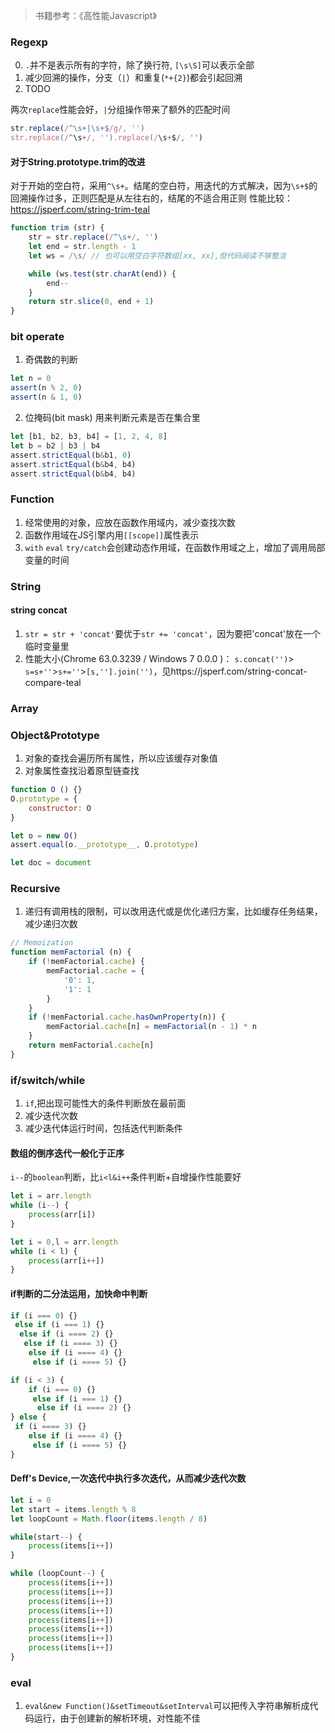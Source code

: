 > 书籍参考：《高性能Javascript》

### Regexp
0. `.`并不是表示所有的字符，除了换行符, `[\s\S]`可以表示全部
1. 减少回溯的操作，分支（`|`）和重复(`*+{2}`)都会引起回溯
2. TODO


两次`replace`性能会好，`|`分组操作带来了额外的匹配时间
```js
str.replace(/^\s+|\s+$/g/, '')
str.replace(/^\s+/, '').replace(/\s+$/, '')
```


#### 对于String.prototype.trim的改进
对于开始的空白符，采用`^\s+`。结尾的空白符，用迭代的方式解决，因为`\s+$`的回溯操作过多，正则匹配是从左往右的，结尾的不适合用正则
性能比较：https://jsperf.com/string-trim-teal
```js
function trim (str) {
    str = str.replace(/^\s+/, '')
    let end = str.length - 1
    let ws = /\s/ // 也可以用空白字符数组[xx, xx],但代码阅读不够整洁

    while (ws.test(str.charAt(end)) {
        end--
    }
    return str.slice(0, end + 1)
}
```

### bit operate
1. 奇偶数的判断
```js
let n = 0
assert(n % 2, 0)
assert(n & 1, 0)
```
2. 位掩码(bit mask)
用来判断元素是否在集合里
```js
let [b1, b2, b3, b4] = [1, 2, 4, 8]
let b = b2 | b3 | b4
assert.strictEqual(b&b1, 0)
assert.strictEqual(b&b4, b4)
assert.strictEqual(b&b4, b4)
```

### Function
1. 经常使用的对象，应放在函数作用域内，减少查找次数
2. 函数作用域在JS引擎内用`[[scope]]`属性表示
3. `with` `eval` `try/catch`会创建动态作用域，在函数作用域之上，增加了调用局部变量的时间

### String

#### string concat
1. `str = str + 'concat'`要优于`str += 'concat'`，因为要把'concat'放在一个临时变量里
2. 性能大小(Chrome 63.0.3239 / Windows 7 0.0.0
)： `s.concat('')`> `s=s+''`>`s+=''`>`[s,''].join('')`，见https://jsperf.com/string-concat-compare-teal

### Array


### Object&Prototype
1. 对象的查找会遍历所有属性，所以应该缓存对象值
2. 对象属性查找沿着原型链查找
```js
function O () {}
O.prototype = {
    constructor: O
}

let o = new O()
assert.equal(o.__prototype__, O.prototype)
```

```js
let doc = document
```

### Recursive
1. 递归有调用栈的限制，可以改用迭代或是优化递归方案，比如缓存任务结果，减少递归次数
```js
// Memoization
function memFactorial (n) {
    if (!memFactorial.cache) {
        memFactorial.cache = {
            '0': 1,
            '1': 1
        }
    }
    if (!memFactorial.cache.hasOwnProperty(n)) {
        memFactorial.cache[n] = memFactorial(n - 1) * n
    }
    return memFactorial.cache[n]
}
```


### if/switch/while
1. `if`,把出现可能性大的条件判断放在最前面
2. 减少迭代次数
3. 减少迭代体运行时间，包括迭代判断条件

#### 数组的倒序迭代一般化于正序
`i--`的`boolean`判断，比`i<l&i++`条件判断+自增操作性能要好
```js
let i = arr.length
while (i--) {
    process(arr[i])
}

let i = 0,l = arr.length
while (i < l) {
    process(arr[i++])
}
```

#### if判断的二分法运用，加快命中判断
```js
if (i === 0) {}
 else if (i === 1) {}
  else if (i ==== 2) {}
   else if (i ==== 3) {}
    else if (i ==== 4) {}
     else if (i ==== 5) {}

if (i < 3) {
    if (i === 0) {}
     else if (i === 1) {}
      else if (i ==== 2) {}
} else {
 if (i ==== 3) {}
    else if (i ==== 4) {}
     else if (i ==== 5) {}
}
```

#### Deff's Device,一次迭代中执行多次迭代，从而减少迭代次数
```js
let i = 0
let start = items.length % 8
let loopCount = Math.floor(items.length / 8)

while(start--) {
    process(items[i++])
}

while (loopCount--) {
    process(items[i++])
    process(items[i++])
    process(items[i++])
    process(items[i++])
    process(items[i++])
    process(items[i++])
    process(items[i++])
    process(items[i++])
}
```

### eval
1. `eval&new Function()&setTimeout&setInterval`可以把传入字符串解析成代码运行，由于创建新的解析环境，对性能不佳
